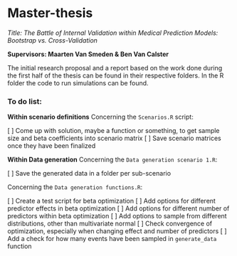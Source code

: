 # Master-thesis
*Title: The Battle of Internal Validation within Medical Prediction Models: Bootstrap vs. Cross-Validation*

**Supervisors: Maarten Van Smeden & Ben Van Calster**

The initial research proposal and a report based on the work done during the first half of the thesis can be found in their respective folders.
In the R folder the code to run simulations can be found.


### To do list:

**Within scenario definitions**
Concerning the `Scenarios.R` script:

[ ] Come up with solution, maybe a function or something, to get sample size and beta coefficients into scenario matrix
[ ] Save scenario matrices once they have been finalized


**Within Data generation**
Concerning the `Data generation scenario 1.R`:

[ ] Save the generated data in a folder per sub-scenario

Concerning the `Data generation functions.R`:

[ ] Create a test script for beta optimization
[ ] Add options for different predictor effects in beta optimization
[ ] Add options for different number of predictors within beta optimization
[ ] Add options to sample from different distributions, other than multivariate normal
[ ] Check convergence of optimization, especially when changing effect and number of predictors
[ ] Add a check for how many events have been sampled in `generate_data` function

